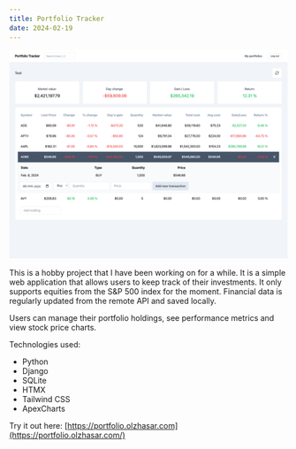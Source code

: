 ```yaml
---
title: Portfolio Tracker
date: 2024-02-19
---
```


![Preview](/portfolio-tracker.png)

This is a hobby project that I have been working on for a while. It is a simple web application that allows users to keep track of their investments. It only supports equities from the S&P 500 index for the moment. Financial data is regularly updated from the remote API and saved locally.

Users can manage their portfolio holdings, see performance metrics and view stock price charts.

Technologies used:

- Python
- Django
- SQLite
- HTMX
- Tailwind CSS
- ApexCharts

Try it out here:
[https://portfolio.olzhasar.com](https://portfolio.olzhasar.com/)
